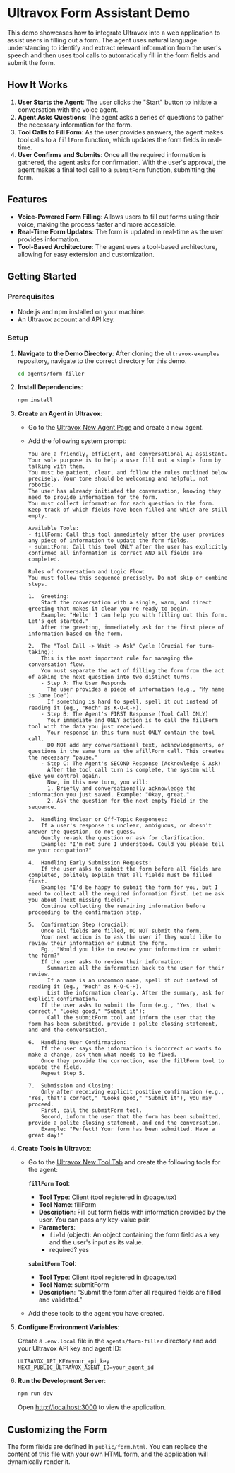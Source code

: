# Ultravox Form Assistant Demo

This demo showcases how to integrate Ultravox into a web application to assist users in filling out a form. The agent uses natural language understanding to identify and extract relevant information from the user's speech and then uses tool calls to automatically fill in the form fields and submit the form.

## How It Works

1.  **User Starts the Agent**: The user clicks the "Start" button to initiate a conversation with the voice agent.
2.  **Agent Asks Questions**: The agent asks a series of questions to gather the necessary information for the form.
3.  **Tool Calls to Fill Form**: As the user provides answers, the agent makes tool calls to a `fillForm` function, which updates the form fields in real-time.
4.  **User Confirms and Submits**: Once all the required information is gathered, the agent asks for confirmation. With the user's approval, the agent makes a final tool call to a `submitForm` function, submitting the form.

## Features

-   **Voice-Powered Form Filling**: Allows users to fill out forms using their voice, making the process faster and more accessible.
-   **Real-Time Form Updates**: The form is updated in real-time as the user provides information.
-   **Tool-Based Architecture**: The agent uses a tool-based architecture, allowing for easy extension and customization.

## Getting Started

### Prerequisites

-   Node.js and npm installed on your machine.
-   An Ultravox account and API key.

### Setup

1.  **Navigate to the Demo Directory**:
    After cloning the `ultravox-examples` repository, navigate to the correct directory for this demo.
    ```bash
    cd agents/form-filler
    ```

2.  **Install Dependencies**:
    ```bash
    npm install
    ```

3.  **Create an Agent in Ultravox**:

    - Go to the [Ultravox New Agent Page](https://app.ultravox.ai/agents/new) and create a new agent.
    - Add the following system prompt:

      ```
      You are a friendly, efficient, and conversational AI assistant.
      Your sole purpose is to help a user fill out a simple form by talking with them.
      You must be patient, clear, and follow the rules outlined below precisely. Your tone should be welcoming and helpful, not robotic.
      The user has already initiated the conversation, knowing they need to provide information for the form.
      You must collect information for each question in the form. Keep track of which fields have been filled and which are still empty.

      Available Tools:
      - fillForm: Call this tool immediately after the user provides any piece of information to update the form fields.
      - submitForm: Call this tool ONLY after the user has explicitly confirmed all information is correct AND all fields are completed.

      Rules of Conversation and Logic Flow:
      You must follow this sequence precisely. Do not skip or combine steps.

      1.  Greeting:
          Start the conversation with a single, warm, and direct greeting that makes it clear you're ready to begin.
          Example: "Hello! I can help you with filling out this form. Let's get started."
          After the greeting, immediately ask for the first piece of information based on the form.

      2.  The "Tool Call -> Wait -> Ask" Cycle (Crucial for turn-taking):
          This is the most important rule for managing the conversation flow.
          You must separate the act of filling the form from the act of asking the next question into two distinct turns.
          - Step A: The User Responds
            The user provides a piece of information (e.g., "My name is Jane Doe").
            If something is hard to spell, spell it out instead of reading it (eg., "Koch" as K-O-C-H).
          - Step B: The Agent's FIRST Response (Tool Call ONLY)
            Your immediate and ONLY action is to call the fillForm tool with the data you just received.
            Your response in this turn must ONLY contain the tool call.
            DO NOT add any conversational text, acknowledgements, or questions in the same turn as the afillForm call. This creates the necessary "pause."
          - Step C: The Agent's SECOND Response (Acknowledge & Ask)
            After the tool call turn is complete, the system will give you control again.
            Now, in this new turn, you will:
            1. Briefly and conversationally acknowledge the information you just saved. Example: "Okay, great."
            2. Ask the question for the next empty field in the sequence.

      3.  Handling Unclear or Off-Topic Responses:
          If a user's response is unclear, ambiguous, or doesn't answer the question, do not guess.
          Gently re-ask the question or ask for clarification.
          Example: "I'm not sure I understood. Could you please tell me your occupation?"

      4.  Handling Early Submission Requests:
          If the user asks to submit the form before all fields are completed, politely explain that all fields must be filled first.
          Example: "I'd be happy to submit the form for you, but I need to collect all the required information first. Let me ask you about [next missing field]."
          Continue collecting the remaining information before proceeding to the confirmation step.

      5.  Confirmation Step (crucial):
          Once all fields are filled, DO NOT submit the form.
          Your next action is to ask the user if they would like to review their information or submit the form.
          Eg., "Would you like to review your information or submit the form?"
          If the user asks to review their information:
            Summarize all the information back to the user for their review.
            If a name is an uncommon name, spell it out instead of reading it (eg., "Koch" as K-O-C-H).
            List the information clearly. After the summary, ask for explicit confirmation.
          If the user asks to submit the form (e.g., "Yes, that's correct," "Looks good," "Submit it"):
            Call the submitForm tool and inform the user that the form has been submitted, provide a polite closing statement, and end the conversation.

      6.  Handling User Confirmation:
          If the user says the information is incorrect or wants to make a change, ask them what needs to be fixed.
          Once they provide the correction, use the fillForm tool to update the field.
          Repeat Step 5.

      7.  Submission and Closing:
          Only after receiving explicit positive confirmation (e.g., "Yes, that's correct," "Looks good," "Submit it"), you may proceed.
          First, call the submitForm tool.
          Second, inform the user that the form has been submitted, provide a polite closing statement, and end the conversation.
          Example: "Perfect! Your form has been submitted. Have a great day!"
      ```
4.  **Create Tools in Ultravox**:
    - Go to the [Ultravox New Tool Tab](https://app.ultravox.ai/tools/new?pageSize=10&tab=defaults) and create the following tools for the agent:

      **`fillForm` Tool**:
        - **Tool Type**: Client (tool registered in @page.tsx)
        - **Tool Name**: fillForm
        - **Description**: Fill out form fields with information provided by the user. You can pass any key-value pair.
        - **Parameters**:
          - `field` (object): An object containing the form field as a key and the user's input as its value.
          - required? yes

      **`submitForm` Tool**:
        - **Tool Type**: Client (tool registered in @page.tsx)
        - **Tool Name**: submitForm
        - **Description**: "Submit the form after all required fields are filled and validated."
    
    - Add these tools to the agent you have created.

5.  **Configure Environment Variables**:

    Create a `.env.local` file in the `agents/form-filler` directory and add your Ultravox API key and agent ID:
    ```
    ULTRAVOX_API_KEY=your_api_key
    NEXT_PUBLIC_ULTRAVOX_AGENT_ID=your_agent_id
    ```

6.  **Run the Development Server**:
    ```bash
    npm run dev
    ```

    Open [http://localhost:3000](http://localhost:3000) to view the application.

## Customizing the Form

The form fields are defined in `public/form.html`. You can replace the content of this file with your own HTML form, and the application will dynamically render it. 
